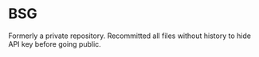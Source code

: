 # BSG

Formerly a private repository. Recommitted all files without history to hide API key before going public.
